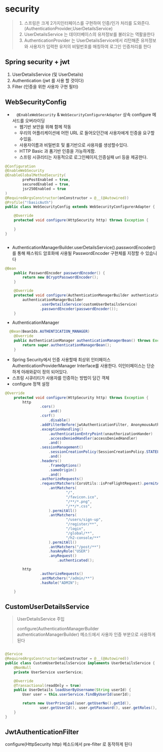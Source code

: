 # security 

> 1. 스프링은 크게 2가지인터페이스를 구현하여 인증/인가 처리를 도와준다. (AuthenticationProvider,UserDetailsService)
> 2. UserDetailsService 는 데이터베이스의 유저정보를 불러오는 역활을한다
> 3. AuthenticationProvider 는 UserDetailsService에서 리턴해준 유저정보와 사용자가 입력한 유저의 비밀번호를 매칭하여 로그인 인증처리를 한다

## Spring security + jwt 
1. UserDetailsService (및 UserDetails)
2. Authentication (jwt 를 사용 할 것이다)
3. Filter (인증을 위한 사용자 구현 필터)

## WebSecurityConfig

* `  @EnableWebSecurity`  &  `WebSecurityConfigurerAdapter`  상속 configure 메서드를 오버라이딩
  *  웹기반 보안을 위해 함께 작동 
    * 우리의 어플리케이션에 어떤 URL 로 들어오던간에 사용자에게 인증을 요구할수있음.
    * 사용자이름과 비밀번호 및 롤기반으로 사용자를 생성할수있다.
    * HTTP Basic 과 폼기반 인증을 가능하게함.
    * 스프링 시큐리티는 자동적으로 로그인페이지,인증실패 url 등을 제공한다.

```java
@Configuration
@EnableWebSecurity
@EnableGlobalMethodSecurity(
        prePostEnabled = true,
        securedEnabled = true,
        jsr250Enabled = true
)
@RequiredArgsConstructor(onConstructor = @__(@Autowired))
@Profile("!basicAuth")
public class WebSecurityConfig extends WebSecurityConfigurerAdapter {

    @Override
    protected void configure(HttpSecurity http) throws Exception {
       
    }
}



```

*   AuthenticationManagerBuilder.userDetailsService().passwordEncoder()를 통해 패스워드 암호화에 사용될 PasswordEncoder 구현체를 지정할 수 있습니다

```java
@Bean
    public PasswordEncoder passwordEncoder() {
        return new BCryptPasswordEncoder();
    }

    @Override
    protected void configure(AuthenticationManagerBuilder authenticationManagerBuilder) throws Exception {
        authenticationManagerBuilder
                .userDetailsService(customUserDetailsService)
                .passwordEncoder(passwordEncoder());
    }
```

* AuthenticationManager

```java
  @Bean(BeanIds.AUTHENTICATION_MANAGER)
    @Override
    public AuthenticationManager authenticationManagerBean() throws Exception {
        return super.authenticationManagerBean();
    }
```

* Spring Security에서 인증 사용할때 최상위 인터페이스 AuthenticationProviderManager Interface를 사용한다. 이인터페이스는 단순하게 아래와같이 정의 되어있다.
* 스프링 시큐리티가 사용자를 인증하는 방법이 담긴 객체 
* configure 정책 설정 

```java
@Override
    protected void configure(HttpSecurity http) throws Exception {
        http
                .cors()
                    .and()
                .csrf()
                    .disable()
                .addFilterBefore(jwtAuthenticationFilter, AnonymousAuthenticationFilter.class)
                .exceptionHandling()
                    .authenticationEntryPoint(unauthorizationHander)
                    .accessDeniedHandler(accessDeniedHandler)
                    .and()
                .sessionManagement()
                    .sessionCreationPolicy(SessionCreationPolicy.STATELESS)
                    .and()
                .headers()
                    .frameOptions()
                    .sameOrigin()
                    .and()
                .authorizeRequests()
                .requestMatchers(CorsUtils::isPreFlightRequest).permitAll()
                    .antMatchers(
                            "/",
                            "/favicon.ico",
                            "/**/*.png",
                            "/**/*.css",
                    ).permitAll()
                    .antMatchers(
                            "/users/sign-up",
                            "/register/**",
                            "/login",
                            "/global/**",
                            "/h2-console/**"
                    ).permitAll()
                    .antMatchers("/post/**")
                    .hasAnyRole("USER")
                    .anyRequest()
                        .authenticated();

        http
                .authorizeRequests()
                .antMatchers("/admin/**")
                .hasRole("ADMIN");

    }
```



## CustomUserDetailsService

> UserDetailsService 주입
>
> configure(AuthenticationManagerBuilder authenticationManagerBuilder) 메소드에서 사용자 인증 부분으로 사용하게 된다

```java

@Service
@RequiredArgsConstructor(onConstructor = @__(@Autowired))
public class CustomUserDetailsService implements UserDetailsService {
    @NonNull
    private UserService userService;

    @Override
    @Transactional(readOnly = true)
    public UserDetails loadUserByUsername(String userId) {
        User user = this.userService.findByUserId(userId);

        return new UserPrincipal(user.getUserNo().getId(),
                user.getUserId(), user.getPassword(), user.getRoles(), true, user.checkActiveUser());
    }
}

```



## JwtAuthenticationFilter 

configure(HttpSecurity http) 메소드에서 pre-filter 로 동작하게 된다